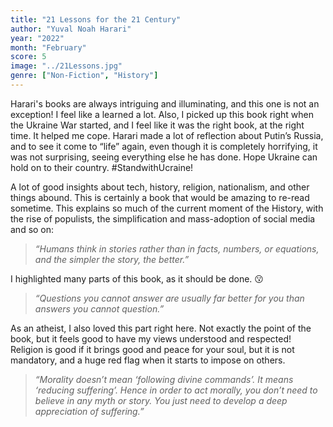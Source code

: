 ```yaml
---
title: "21 Lessons for the 21 Century"
author: "Yuval Noah Harari"
year: "2022"
month: "February"
score: 5
image: "../21Lessons.jpg"
genre: ["Non-Fiction", "History"]
---
```


Harari's books are always intriguing and illuminating, and this one is not an exception! I feel like a learned a lot. Also, I picked up this book right when the Ukraine War started, and I feel like it was the right book, at the right time. It helped me cope. Harari made a lot of reflection about Putin’s Russia, and to see it come to “life” again, even though it is completely horrifying, it was not surprising, seeing everything else he has done. Hope Ukraine can hold on to their country. #StandwithUcraine!

A lot of good insights about tech, history, religion, nationalism, and other things abound. This is certainly a book that would be amazing to re-read sometime. This explains so much of the current moment of the History, with the rise of populists, the simplification and mass-adoption of social media and so on:

> _“Humans think in stories rather than in facts, numbers, or equations, and the simpler the story, the better.”_

I highlighted many parts of this book, as it should be done. 😗

> _“Questions you cannot answer are usually far better for you than answers you cannot question.”_

As an atheist, I also loved this part right here. Not exactly the point of the book, but it feels good to have my views understood and respected! Religion is good if it brings good and peace for your soul, but it is not mandatory, and a huge red flag when it starts to impose on others.

> _“Morality doesn’t mean ‘following divine commands’. It means ‘reducing suffering’. Hence in order to act morally, you don’t need to believe in any myth or story. You just need to develop a deep appreciation of suffering.”_
